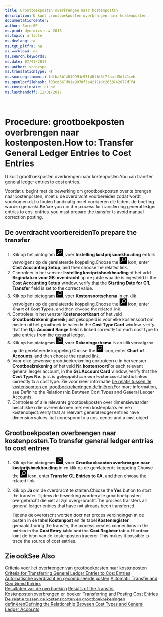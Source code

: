 ```yaml
---
title: Grootboekposten overbrengen naar kostenposten
description: U kunt grootboekposten overbrengen naar kostenposten.
documentationcenter: 
author: SorenGP
ms.prod: dynamics-nav-2018
ms.topic: article
ms.devlang: na
ms.tgt_pltfrm: na
ms.workload: na
ms.search.keywords: 
ms.date: 07/01/2017
ms.author: sgroespe
ms.translationtype: HT
ms.sourcegitcommit: 1dfba8b14019991c95f40ffd5f7fbaed5df414eb
ms.openlocfilehash: f03cd367d01e9978f3a42191dc2653742877d7f4
ms.contentlocale: nl-be
ms.lasthandoff: 12/01/2017

---
```

# <a name="how-to-transfer-general-ledger-entries-to-cost-entries"></a><span data-ttu-id="417f0-103">Procedure: grootboekposten overbrengen naar kostenposten.</span><span class="sxs-lookup"><span data-stu-id="417f0-103">How to: Transfer General Ledger Entries to Cost Entries</span></span>
<span data-ttu-id="417f0-104">U kunt grootboekposten overbrengen naar kostenposten.</span><span class="sxs-lookup"><span data-stu-id="417f0-104">You can transfer general ledger entries to cost entries.</span></span>  

<span data-ttu-id="417f0-105">Voordat u begint met de bewerking om grootboekposten over te brengen naar kostenposten, moet u de overdracht voorbereiden zodat wordt voorkomen dat u fouten handmatig moet corrigeren die tijdens de boeking worden gemaakt.</span><span class="sxs-lookup"><span data-stu-id="417f0-105">Before you run the process for transferring general ledger entries to cost entries, you must prepare the transfer to avoid manual correction posting.</span></span>  

## <a name="to-prepare-the-transfer"></a><span data-ttu-id="417f0-106">De overdracht voorbereiden</span><span class="sxs-lookup"><span data-stu-id="417f0-106">To prepare the transfer</span></span>  

1.  <span data-ttu-id="417f0-107">Klik op het pictogram ![Zoeken naar pagina of rapport](media/ui-search/search_small.png "pictogram Zoeken naar pagina of rapport"), voer **Instelling kostprijsboekhouding** en klik vervolgens op de gerelateerde koppeling.</span><span class="sxs-lookup"><span data-stu-id="417f0-107">Choose the ![Search for Page or Report](media/ui-search/search_small.png "Search for Page or Report icon") icon, enter **Cost Accounting Setup**, and then choose the related link.</span></span>  
2.  <span data-ttu-id="417f0-108">Controleer in het venster **Instelling kostprijsboekhouding** of het veld **Begindatum voor GB-overdracht** op de juiste waarde is ingesteld.</span><span class="sxs-lookup"><span data-stu-id="417f0-108">In the **Cost Accounting Setup** window, verify that the **Starting Date for G/L Transfer** field is set to the correct value.</span></span>  
3.  <span data-ttu-id="417f0-109">Klik op het pictogram ![Zoeken naar pagina of rapport](media/ui-search/search_small.png "pictogram Zoeken naar pagina of rapport"), voer **Kostensoortschema** in en klik vervolgens op de gerelateerde koppeling.</span><span class="sxs-lookup"><span data-stu-id="417f0-109">Choose the ![Search for Page or Report](media/ui-search/search_small.png "Search for Page or Report icon") icon, enter **Chart of Cost Types**, and then choose the related link.</span></span>  
4.  <span data-ttu-id="417f0-110">Controleer in het venster **Kostensoortkaart** of het veld **Grootboekrekeningbereik** juist gekoppeld is voor elke kostensoort om posten uit het grootboek te halen.</span><span class="sxs-lookup"><span data-stu-id="417f0-110">In the **Cost Type Card** window, verify that the **G/L Account Range** field is linked correctly for each cost type to take entries from the general ledger.</span></span>  
5.  <span data-ttu-id="417f0-111">Klik op het pictogram ![Zoeken naar pagina of rapport](media/ui-search/search_small.png "pictogram Zoeken naar pagina of rapport"), voer **Rekeningschema** in en klik vervolgens op de gerelateerde koppeling.</span><span class="sxs-lookup"><span data-stu-id="417f0-111">Choose the ![Search for Page or Report](media/ui-search/search_small.png "Search for Page or Report icon") icon, enter **Chart of Accounts**, and then choose the related link.</span></span>  
6.  <span data-ttu-id="417f0-112">Voor elke gewenste grootboekrekening controleert u in het venster **Grootboekrekening** of het veld **Nr. kostensoort**</span><span class="sxs-lookup"><span data-stu-id="417f0-112">For each relevant general ledger account, in the **G/L Account Card** window, verify that the **Cost Type No.**</span></span> <span data-ttu-id="417f0-113">juist is gekoppeld aan een kostensoort.</span><span class="sxs-lookup"><span data-stu-id="417f0-113">field is linked correctly to a cost type.</span></span> <span data-ttu-id="417f0-114">Zie voor meer informatie [De relatie tussen de kostensoorten en grootboekrekeningen definiëren](finance-defining-the-relationship-between-cost-types-and-general-ledger-accounts.md).</span><span class="sxs-lookup"><span data-stu-id="417f0-114">For more information, see [Defining the Relationship Between Cost Types and General Ledger Accounts](finance-defining-the-relationship-between-cost-types-and-general-ledger-accounts.md).</span></span>  
7.  <span data-ttu-id="417f0-115">Controleer of alle relevante grootboekposten over dimensiewaarden beschikken die overeenkomen met een kostenplaats en een kostenobject.</span><span class="sxs-lookup"><span data-stu-id="417f0-115">Verify that all relevant general ledger entries have dimension values that correspond to a cost center and a cost object.</span></span>  

## <a name="to-transfer-general-ledger-entries-to-cost-entries"></a><span data-ttu-id="417f0-116">Grootboekposten overbrengen naar kostenposten.</span><span class="sxs-lookup"><span data-stu-id="417f0-116">To transfer general ledger entries to cost entries</span></span>  
1.  <span data-ttu-id="417f0-117">Klik op het pictogram ![Zoeken naar pagina of rapport](media/ui-search/search_small.png "pictogram Zoeken naar pagina of rapport"), voer **Grootboekposten overbrengen naar kostprijsboekhouding** in en klik op de gerelateerde koppeling.</span><span class="sxs-lookup"><span data-stu-id="417f0-117">Choose the ![Search for Page or Report](media/ui-search/search_small.png "Search for Page or Report icon") icon, enter **Transfer GL Entries to CA**, and then choose the related link.</span></span>  
2.  <span data-ttu-id="417f0-118">Klik op **Ja** om de overdracht te starten.</span><span class="sxs-lookup"><span data-stu-id="417f0-118">Choose the **Yes** button to start the transfer.</span></span> <span data-ttu-id="417f0-119">Tijdens de bewerking worden alle grootboekposten overgebracht die niet al zijn overgebracht.</span><span class="sxs-lookup"><span data-stu-id="417f0-119">The process transfers all general ledger entries that have not already been transferred.</span></span>  

    <span data-ttu-id="417f0-120">Tijdens de overdracht worden door het proces verbindingen in de posten in de tabel **Kostenpost** en de tabel **Kostenregister** gemaakt.</span><span class="sxs-lookup"><span data-stu-id="417f0-120">During the transfer, the process creates connections in the entries in the **Cost Entry** table and the **Cost Register** table.</span></span> <span data-ttu-id="417f0-121">Hierdoor kunt de bron van de kostenposten traceren.</span><span class="sxs-lookup"><span data-stu-id="417f0-121">This makes it possible to trace the source of cost entries.</span></span>  

## <a name="see-also"></a><span data-ttu-id="417f0-122">Zie ook</span><span class="sxs-lookup"><span data-stu-id="417f0-122">See Also</span></span>  
 <span data-ttu-id="417f0-123">[Criteria voor het overbrengen van grootboekposten naar kostenposten.](finance-criteria-for-transferring-general-ledger-entries-to-cost-entries.md) </span><span class="sxs-lookup"><span data-stu-id="417f0-123">[Criteria for Transferring General Ledger Entries to Cost Entries](finance-criteria-for-transferring-general-ledger-entries-to-cost-entries.md) </span></span>  
 <span data-ttu-id="417f0-124">[Automatische overdracht en gecombineerde posten](finance-automatic-transfer-combined-entries.md) </span><span class="sxs-lookup"><span data-stu-id="417f0-124">[Automatic Transfer and Combined Entries](finance-automatic-transfer-combined-entries.md) </span></span>  
 <span data-ttu-id="417f0-125">[Resultaten van de overboeking](finance-results-of-the-transfer.md) </span><span class="sxs-lookup"><span data-stu-id="417f0-125">[Results of the Transfer](finance-results-of-the-transfer.md) </span></span>  
 <span data-ttu-id="417f0-126">[Kostenposten overbrengen en boeken](finance-transfer-and-post-cost-entries.md) </span><span class="sxs-lookup"><span data-stu-id="417f0-126">[Transferring and Posting Cost Entries](finance-transfer-and-post-cost-entries.md) </span></span>  
 [<span data-ttu-id="417f0-127">De relatie tussen de kostensoorten en grootboekrekeningen definiëren</span><span class="sxs-lookup"><span data-stu-id="417f0-127">Defining the Relationship Between Cost Types and General Ledger Accounts</span></span>](finance-defining-the-relationship-between-cost-types-and-general-ledger-accounts.md)   


